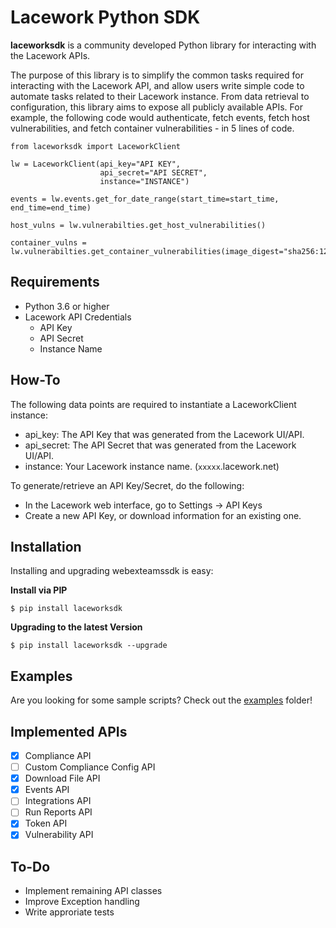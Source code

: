 # Lacework Python SDK

**laceworksdk** is a community developed Python library for interacting with the Lacework APIs.

The purpose of this library is to simplify the common tasks required for interacting with the Lacework API, and allow
users write simple code to automate tasks related to their Lacework instance.  From data retrieval to configuration,
this library aims to expose all publicly available APIs.  For example, the following code would authenticate,
fetch events, fetch host vulnerabilities, and fetch container vulnerabilities - in 5 lines of code.

```
from laceworksdk import LaceworkClient

lw = LaceworkClient(api_key="API KEY",
                    api_secret="API SECRET",
                    instance="INSTANCE")

events = lw.events.get_for_date_range(start_time=start_time, end_time=end_time)

host_vulns = lw.vulnerabilties.get_host_vulnerabilities()

container_vulns = lw.vulnerabilties.get_container_vulnerabilities(image_digest="sha256:123")

```

## Requirements

- Python 3.6 or higher
- Lacework API Credentials
  - API Key
  - API Secret
  - Instance Name

## How-To

The following data points are required to instantiate a LaceworkClient instance:
   - api_key: The API Key that was generated from the Lacework UI/API.
   - api_secret: The API Secret that was generated from the Lacework UI/API.
   - instance: Your Lacework instance name. (`xxxxx`.lacework.net)

To generate/retrieve an API Key/Secret, do the following:
   - In the Lacework web interface, go to Settings -> API Keys
   - Create a new API Key, or download information for an existing one.

## Installation

Installing and upgrading webexteamssdk is easy:

**Install via PIP**

```$ pip install laceworksdk```

**Upgrading to the latest Version**

```$ pip install laceworksdk --upgrade```

## Examples

Are you looking for some sample scripts?  Check out the [examples](examples/) folder!

## Implemented APIs

- [x] Compliance API
- [ ] Custom Compliance Config API
- [x] Download File API
- [x] Events API
- [ ] Integrations API
- [ ] Run Reports API
- [x] Token API
- [x] Vulnerability API

## To-Do

- Implement remaining API classes
- Improve Exception handling
- Write approriate tests
